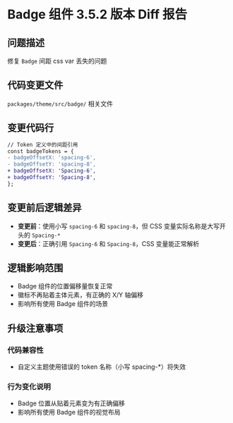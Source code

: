 # Badge 组件 3.5.2 版本 Diff 报告

## 问题描述
修复 `Badge` 间距 css var 丢失的问题

## 代码变更文件
`packages/theme/src/badge/` 相关文件

## 变更代码行
```diff
// Token 定义中的间距引用
const badgeTokens = {
- badgeOffsetX: 'spacing-6',
- badgeOffsetY: 'spacing-8',
+ badgeOffsetX: 'Spacing-6',
+ badgeOffsetY: 'Spacing-8',
};
```

## 变更前后逻辑差异
- **变更前**：使用小写 `spacing-6` 和 `spacing-8`，但 CSS 变量实际名称是大写开头的 `Spacing-*`
- **变更后**：正确引用 `Spacing-6` 和 `Spacing-8`，CSS 变量能正常解析

## 逻辑影响范围
- Badge 组件的位置偏移量恢复正常
- 徽标不再贴着主体元素，有正确的 X/Y 轴偏移
- 影响所有使用 Badge 组件的场景

## 升级注意事项

### 代码兼容性
- 自定义主题使用错误的 token 名称（小写 spacing-*）将失效

### 行为变化说明
- Badge 位置从贴着元素变为有正确偏移
- 影响所有使用 Badge 组件的视觉布局